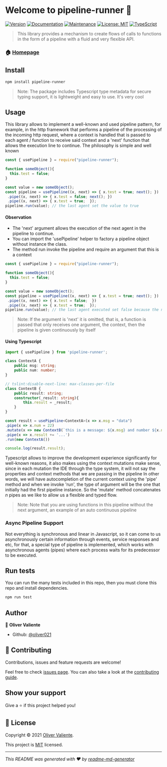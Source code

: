 # Welcome to pipeline-runner 👋
[![Version](https://img.shields.io/npm/v/pipeline-runner.svg)](https://www.npmjs.com/package/pipeline-runner)
[![Documentation](https://img.shields.io/badge/documentation-yes-brightgreen.svg)](https://github.com/oliver021/func-pipe#readme)
[![Maintenance](https://img.shields.io/badge/Maintained%3F-yes-green.svg)](https://github.com/oliver021/func-pipe/graphs/commit-activity)
[![License: MIT](https://img.shields.io/github/license/oliver021/func-pipe)](https://github.com/oliver021/func-pipe/blob/master/LICENSE)
[![TypeScript](https://img.shields.io/badge/%3C%2F%3E-TypeScript-blue.svg)](https://github.com/microsoft/TypeScript)

>  This library provides a mechanism to create flows of calls to functions in the form of a pipeline with a fluid and very flexible API.

### 🏠 [Homepage](https://github.com/oliver021/func-pipe#readme)

## Install

```sh
npm install pipeline-runner
```

> Note: The package includes Typescript type metadata for secure typing support, it is lightweight and easy to use. It's very cool

## Usage

This library allows to implement a well-known and used pipeline pattern, for example, in the http framework that performs a pipeline of the processing of the incoming http request, where a context is handled that is passed to each agent / function to receive said context and a 'next' function that allows the execution line to continue. The philosophy is simple and well known

```javascript
const { usePipeline } = require("pipeline-runner");

function someObject(){
  this.test = false;
}

const value = new someObject();
const pipeline = usePipeline((x, next) => { x.test = true; next(); })
 .pipe((x, next) => { x.test = false; next(); })
 .pipe((x, next) => { x.test = true;  });
pipeline.run(value); // the last agent set the value to true
```

#### Observation

- The 'next' argument allows the execution of the next agent in the pipeline to continue.
- You can import the 'usePipeline' helper to factory a pipeline object without instance the class.
- The method run invoke the pipeline and require an argument that this is a context

```javascript
const { usePipeline } = require("pipeline-runner");

function someObject(){
  this.test = false;
}

const value = new someObject();
const pipeline = usePipeline((x, next) => { x.test = true; next(); })
 .pipe((x, next) => { x.test = false;  })
 .pipe((x, next) => { x.test = true;  });
pipeline.run(value); // the last agent executed set false because the next is not invoked
```

> Note: If the argument is 'next' it is omitted, that is, a function is passed that only receives one argument, the context, then the pipeline is given continuously by itself

#### Using Typescript

```typescript
import { usePipeline } from 'pipeline-runner';

class ContextA {
    public msg: string;
    public num: number;
}

// tslint:disable-next-line: max-classes-per-file
class ContextB {
    public result: string;
    constructor(_result: string){
        this.result = _result;
    }
}

const result = usePipeline<ContextA>(x => x.msg = "data")
.pipe(x => x.num = 22)
.mutate(x => new ContextB(`this is a message: ${x.msg} and number ${x.num}`))
.pipe(x => x.result += '...')
.run(new ContextA())

console.log(result.result);
```

Typescript allows to improve the development experience significantly for well-known reasons, it also makes using the context mutations make sense, since in each mutation the IDE through the type system, it will not say the properties and context methods that we are passing in the pipeline In other words, we will have autocompletion of the current context using the 'pipe' method and when we invoke 'run', the type of argument will be the one that initially had the first pipeline instance. So the 'mutate' method concatenates *n* pipes as we like to allow us a flexible and typed flow.

> Note: Note that you are using functions in this pipeline without the next argument, an example of an auto continuous pipeline

### Async Pipeline Support

Not everything is synchronous and linear in Javascript, so it can come to us asynchronously certain
information through events, service responses and etc, for that,
a special type of pipeline is implemented, which works with asynchronous agents (pipes)
where each process waits for its predecessor to be executed.

## Run tests

You can run the many tests included in this repo, then you must clone this repo and install dependencies.

```sh
npm run test
```

## Author

👤 **Oliver Valiente**

* Github: [@oliver021](https://github.com/oliver021)

## 🤝 Contributing

Contributions, issues and feature requests are welcome!

Feel free to check [issues page](https://github.com/oliver021/func-pipe/issues). You can also take a look at the [contributing guide](https://github.com/oliver021/func-pipe/blob/master/CONTRIBUTING.md).

## Show your support

Give a ⭐️ if this project helped you!


## 📝 License

Copyright © 2021 [Oliver Valiente](https://github.com/oliver021).

This project is [MIT](https://github.com/oliver021/func-pipe/blob/master/LICENSE) licensed.

***
_This README was generated with ❤️ by [readme-md-generator](https://github.com/kefranabg/readme-md-generator)_
